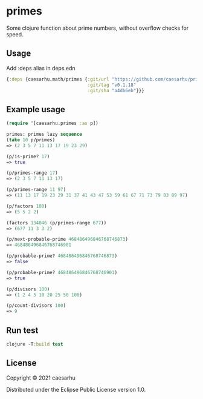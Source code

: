 # primes

Some clojure function about prime numbers, without overflow checks for speed.

## Usage

Add :deps alias in deps.edn

```clojure
{:deps {caesarhu.math/primes {:git/url "https://github.com/caesarhu/primes"
                              :git/tag "v0.1.18"
                              :git/sha "a4db6eb"}}}
```

## Example usage

```clojure
(require '[caesarhu.primes :as p])

primes: primes lazy sequence
(take 10 p/primes)
=> (2 3 5 7 11 13 17 19 23 29)

(p/is-prime? 17)
=> true

(p/primes-range 17)
=> (2 3 5 7 11 13 17)

(p/primes-range 11 97)
=> (11 13 17 19 23 29 31 37 41 43 47 53 59 61 67 71 73 79 83 89 97)

(p/factors 100)
=> (5 5 2 2)

(factors 134046 (p/primes-range 677))
=> (677 11 3 3 2)

(p/next-probable-prime 468486496846768746873)
=> 468486496846768746901

(p/probable-prime? 468486496846768746873)
=> false

(p/probable-prime? 468486496846768746901)
=> true

(p/divisors 100)
=> (1 2 4 5 10 20 25 50 100)

(p/count-divisors 100)
=> 9
```

## Run test
```clojure
clojure -T:build test
```

## License

Copyright © 2021 caesarhu

Distributed under the Eclipse Public License version 1.0.
